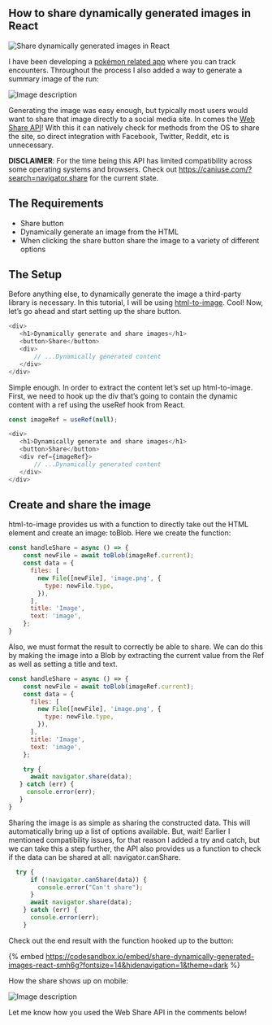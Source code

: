 ## How to share dynamically generated images in React


![Share dynamically generated images in React](https://cdn.hashnode.com/res/hashnode/image/upload/v1651104183108/LniMoFS6s.png)

I have been developing a [pokémon related app](https://nuzlocke.netlify.app) where you can track encounters. Throughout the process I also added a way to generate a summary image of the run:

![Image description](https://cdn.hashnode.com/res/hashnode/image/upload/v1649276400145/zmSMrgPEB.png)

Generating the image was easy enough, but typically most users would want to share that image directly to a social media site. In comes the [Web Share API](https://developer.mozilla.org/en-US/docs/Web/API/Navigator/share)! With this it can natively check for methods from the OS to share the site, so direct integration with Facebook, Twitter, Reddit, etc is unnecessary.

**DISCLAIMER**: For the time being this API has limited compatibility across some operating systems and browsers. Check out https://caniuse.com/?search=navigator.share for the current state.

## The Requirements

- Share button
- Dynamically generate an image from the HTML
- When clicking the share button share the image to a variety of different options

## The Setup

Before anything else, to dynamically generate the image a third-party library is necessary. In this tutorial, I will be using [html-to-image](https://www.npmjs.com/package/html-to-image). Cool! Now, let’s go ahead and start setting up the share button.

```js
<div>
   <h1>Dynamically generate and share images</h1>
   <button>Share</button>
   <div>
       // ...Dynamically generated content
   </div>
</div>
```

Simple enough. In order to extract the content let’s set up html-to-image. First, we need to hook up the div that’s going to contain the dynamic content with a ref using the useRef hook from React.
 
```js
const imageRef = useRef(null);

<div>
   <h1>Dynamically generate and share images</h1>
   <button>Share</button>
   <div ref={imageRef}>
       // ...Dynamically generated content
   </div>
</div>
```

## Create and share the image

html-to-image provides us with a function to directly take out the HTML element and create an image: toBlob. Here we create the function:

```js
const handleShare = async () => {
    const newFile = await toBlob(imageRef.current);
    const data = {
      files: [
        new File([newFile], 'image.png', {
          type: newFile.type,
        }),
      ],
      title: 'Image',
      text: 'image',
    };
}
```

Also, we must format the result to correctly be able to share. We can do this by making the image into a Blob by extracting the current value from the Ref as well as setting a title and text.

```js
const handleShare = async () => {
    const newFile = await toBlob(imageRef.current);
    const data = {
      files: [
        new File([newFile], 'image.png', {
          type: newFile.type,
        }),
      ],
      title: 'Image',
      text: 'image',
    };

    try {
      await navigator.share(data);
   } catch (err) {
     console.error(err);
   }
}
```

Sharing the image is as simple as sharing the constructed data. This will automatically bring up a list of options available. But, wait! Earlier I mentioned compatibility issues, for that reason I added a try and catch, but we can take this a step further, the API also provides us a function to check if the data can be shared at all: navigator.canShare.

```js
  try {
      if (!navigator.canShare(data)) {
        console.error("Can't share");
      }
      await navigator.share(data);
    } catch (err) {
      console.error(err);
    }
```

Check out the end result with the function hooked up to the button:

{% embed https://codesandbox.io/embed/share-dynamically-generated-images-react-smh6g?fontsize=14&hidenavigation=1&theme=dark %}

How the share shows up on mobile:

![Image description](https://cdn.hashnode.com/res/hashnode/image/upload/v1649276401796/ZG9_mu1rp.png)

Let me know how you used the Web Share API in the comments below! 
